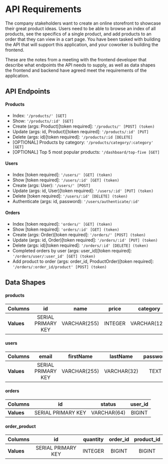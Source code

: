 # API Requirements

The company stakeholders want to create an online storefront to showcase their great product ideas. Users need to be able to browse an index of all products, see the specifics of a single product, and add products to an order that they can view in a cart page. You have been tasked with building the API that will support this application, and your coworker is building the frontend.

These are the notes from a meeting with the frontend developer that describe what endpoints the API needs to supply, as well as data shapes the frontend and backend have agreed meet the requirements of the application.

## API Endpoints

#### Products

- Index: `'/products/' [GET]`
- Show: `'/products/:id' [GET]`
- Create (args: Product)[token required]: `'/products/' [POST] (token)`
- Update (args: id, Product)[token required]: `'/products/:id' [PUT]`
- Delete (args: id)[token required]: `'/products/:id [DELETE]`
- [OPTIONAL] Products by category: `'/products/category/:category' [GET]`
- [OPTIONAL] Top 5 most popular products: `'/dashboard/top-five [GET]`

#### Users

- Index [token required]: `'/users/' [GET] (token)`
- Show [token required]: `'/users/:id' [GET] (token)`
- Create (args: User): `'/users/' [POST]`
- Update (args: id, User)[token required]: `'/users/:id' [PUT] (token)`
- Delete [token required]: `'/users/:id' [DELETE] (token)`
- Authenticate (args: id, password): `'/users/authenticate/:id'`

#### Orders

- Index [token required]: `'orders/' [GET] (token)`
- Show [token required]: `'orders/:id' [GET] (token)`
- Create (args: Order)[token required]: `'/orders/' [POST] (token)`
- Update (args: id, Order)[token required]: `'/orders/:id' [PUT] (token)`
- Delete (args: id)[token required]: `'/orders/:id' [DELETE] (token)`
- Completed orders by user (args: user_id)[token required]: `'/orders/user/:user_id' [GET] (token)`
- Add product to order (args: order_id, ProductOrder)[token required]: `'/orders/:order_id/product' [POST] (token)`

## Data Shapes

#### products

| Columns       |         id         |     name     |  price  |   category   | order_counter |
| :------------ | :----------------: | :----------: | :-----: | :----------: | :-----------: |
| <b>Values</b> | SERIAL PRIMARY KEY | VARCHAR(255) | INTEGER | VARCHAR(128) |    BIGINT     |

#### users

| Columns       |       email        |  firstName   |  lastName   | password |
| :------------ | :----------------: | :----------: | :---------: | :------: |
| <b>Values</b> | SERIAL PRIMARY KEY | VARCHAR(255) | VARCHAR(32) |   TEXT   |

#### orders

| Columns       |         id         |   status    | user_id |
| :------------ | :----------------: | :---------: | :-----: |
| <b>Values</b> | SERIAL PRIMARY KEY | VARCHAR(64) | BIGINT  |

#### order_product

| Columns       |         id         | quantity | order_id | product_id |
| :------------ | :----------------: | :------: | :------: | :--------: |
| <b>Values</b> | SERIAL PRIMARY KEY | INTEGER  |  BIGINT  |   BIGINT   |

